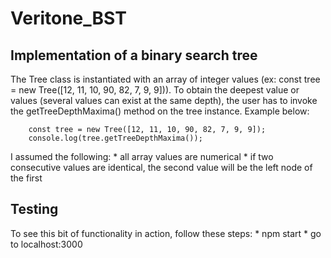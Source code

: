 # Veritone_BST

## Implementation of a binary search tree
The Tree class is instantiated with an array of integer values (ex: const tree = new Tree([12, 11, 10, 90, 82, 7, 9, 9])). To obtain the deepest value or values (several values can exist at the same depth), the user has to invoke the getTreeDepthMaxima() method on the tree instance. Example below:

        const tree = new Tree([12, 11, 10, 90, 82, 7, 9, 9]);
        console.log(tree.getTreeDepthMaxima());

I assumed the following:
        * all array values are numerical
        * if two consecutive values are identical, the second value will be the left node of the first

## Testing
To see this bit of functionality in action, follow these steps:
        * npm start
        * go to localhost:3000
